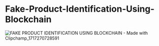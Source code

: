 # Fake-Product-Identification-Using-Blockchain
![FAKE PRODUCT IDENTIFICATION USING BLOCKCHAIN - Made with Clipchamp_1717270728591](https://github.com/Amrin24/Fake-Product-Identification-Using-Blockchain/assets/141571950/5e365f8a-a9ff-4740-a4b5-d6254e471c22)
